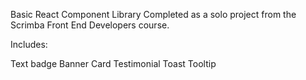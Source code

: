 Basic React Component Library
Completed as a solo project from the Scrimba Front End Developers course.

Includes:

Text badge
Banner
Card
Testimonial
Toast
Tooltip
